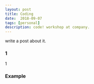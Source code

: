 ```yaml
---
layout: post
title: Coding 
date:  2018-09-07
tags: [personal]
description: code! workshop at company. 
---
```

write a post about it. 

### 1

1

### Example

